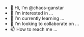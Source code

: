 - 👋 Hi, I’m @chaos-ganstar
- 👀 I’m interested in ...
- 🌱 I’m currently learning ...
- 💞️ I’m looking to collaborate on ...
- 📫 How to reach me ...

<!---
chaos-ganstar/chaos-ganstar is a ✨ special ✨ repository because its `README.md` (this file) appears on your GitHub profile.
You can click the Preview link to take a look at your changes.
--->
